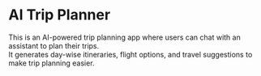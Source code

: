# AI Trip Planner

This is an AI-powered trip planning app where users can chat with an assistant to plan their trips.  
It generates day-wise itineraries, flight options, and travel suggestions to make trip planning easier.



